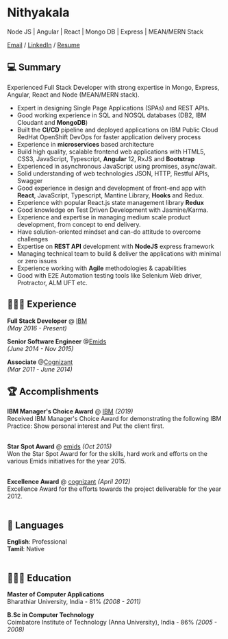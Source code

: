 # Nithyakala

Node JS | Angular | React | Mongo DB | Express | MEAN/MERN Stack

[Email](mailto:nithyakala1988@gmail.com) / [LinkedIn](https://www.linkedin.com/in/nithya-kala/) / [Resume](https://github.com/nithya-kala/nithya-kala/raw/main/assets/Nithyakala-Resume.pdf)

## 💻  Summary
Experienced Full Stack Developer with strong expertise in Mongo, Express, Angular, React and Node (MEAN/MERN stack).
-	Expert in designing Single Page Applications (SPAs) and REST APIs.
-	Good working experience in SQL and NOSQL databases (DB2, IBM Cloudant and **MongoDB**)
-	Built the **CI/CD** pipeline and deployed applications on IBM Public Cloud RedHat OpenShift DevOps for faster application delivery process
-	Experience in **microservices** based architecture
-	Build high quality, scalable frontend web applications with HTML5, CSS3, JavaScript, Typescript, **Angular** 12, RxJS and **Bootstrap**
-	Experienced in asynchronous JavaScript using promises, async/await.
-	Solid understanding of web technologies JSON, HTTP, Restful APIs, Swagger
-	Good experience in design and development of front-end app with **React**, JavaScript, Typescript, Mantine Library, **Hooks** and Redux.
-	Experience with popular React.js state management library **Redux**
-	Good knowledge on Test Driven Development with Jasmine/Karma. 
-	Experience and expertise in managing medium scale product development, from concept to end delivery. 
-	Have solution-oriented mindset and can-do attitude to overcome challenges
-	Expertise on **REST API** development with **NodeJS** express framework
-	Managing technical team to build & deliver the applications with minimal or zero issues
-	Experience working with **Agile** methodologies & capabilities
-	Good with E2E Automation testing tools like Selenium Web driver, Protractor, ALM UFT etc.


## 👩🏼‍💻 Experience

**Full Stack Developer** @ [IBM](https://www.ibm.com) <br> 
_(May 2016 - Present)_ <br>

**Senior Software Engineer** @[Emids](https://www.emids.com/) <br> 
_(June 2014 - Nov 2015)_ <br>

**Associate** @[Cognizant](https://www.cognizant.com) <br> 
_(Mar 2011 - June 2014)_

## 🏆 Accomplishments

**IBM Manager's Choice Award** @ [IBM](https://www.ibm.com) _(2019)_ <br>
Received IBM Manager's Choice Award for demonstrating the following IBM Practice: Show personal interest and Put the client first. 
<br><br>

**Star Spot Award** @ [emids](http://www.emids.com) _(Oct 2015)_<br>
Won the Star Spot Award for for the skills, hard work and efforts on the various Emids initiatives for the year 2015.
<br><br>

**Excellence Award** @ [cognizant](http://www.cognizant.com) _(April 2012)_<br>
Excellence Award for the efforts towards the project deliverable for the year 2012.
<br><br>

## 💬 Languages

**English**: Professional <br>
**Tamil**: Native
<br><br>

## 👩🏼‍🎓 Education

**Master of Computer Applications** <br>
Bharathiar University, India - 81% _(2008 - 2011)_

**B.Sc in Computer Technology** <br>
Coimbatore Institute of Technology (Anna University), India - 86% _(2005 - 2008)_
